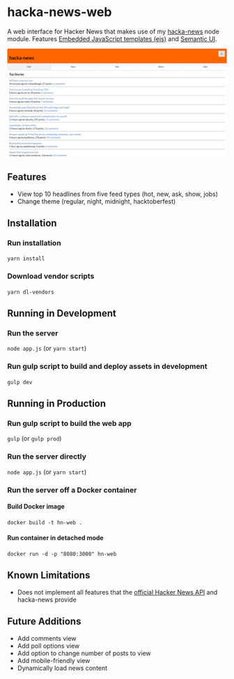 # hacka-news-web

A web interface for Hacker News that makes use of my [hacka-news](https://github.com/Coteh/hacka-news) node module. Features [Embedded JavaScript templates (ejs)](http://ejs.co/) and [Semantic UI](https://semantic-ui.com/).

![Screenshot](screenshot.png "App Screenshot")

## Features

- View top 10 headlines from five feed types (hot, new, ask, show, jobs)
- Change theme (regular, night, midnight, hacktoberfest)

## Installation

### Run installation

`yarn install`

### Download vendor scripts

`yarn dl-vendors`

## Running in Development

### Run the server

`node app.js`
(or `yarn start`)

### Run gulp script to build and deploy assets in development

`gulp dev`

## Running in Production

### Run gulp script to build the web app

`gulp`
(or `gulp prod`)

### Run the server directly

`node app.js`
(or `yarn start`)

### Run the server off a Docker container

#### Build Docker image
`docker build -t hn-web .`

#### Run container in detached mode
`docker run -d -p "8080:3000" hn-web`

## Known Limitations

- Does not implement all features that the [official Hacker News API](https://github.com/HackerNews/API) and hacka-news provide

## Future Additions

- Add comments view
- Add poll options view
- Add option to change number of posts to view
- Add mobile-friendly view
- Dynamically load news content
